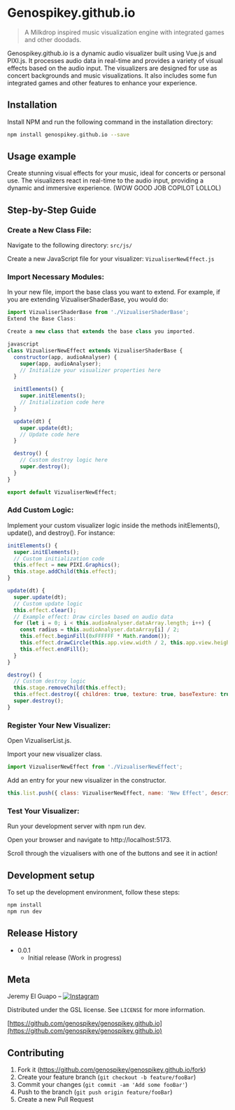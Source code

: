 # Genospikey.github.io
> A Milkdrop inspired music visualization engine with integrated games and other doodads.
> 
Genospikey.github.io is a dynamic audio visualizer built using Vue.js and PIXI.js. It processes audio data in real-time and provides a variety of visual effects based on the audio input. The visualizers are designed for use as concert backgrounds and music visualizations. It also includes some fun integrated games and other features to enhance your experience.
## Installation
Install NPM and run the following command in the installation directory:
```sh
npm install genospikey.github.io --save
```
## Usage example
Create stunning visual effects for your music, ideal for concerts or personal use. The visualizers react in real-time to the audio input, providing a dynamic and immersive experience. (WOW GOOD JOB COPILOT LOLLOL)

## Step-by-Step Guide
### Create a New Class File:
Navigate to the following directory: `src/js/`

Create a new JavaScript file for your visualizer: `VizualiserNewEffect.js`
### Import Necessary Modules:
In your new file, import the base class you want to extend. For example, if you are extending VizualiserShaderBase, you would do:

```javascript
import VizualiserShaderBase from './VizualiserShaderBase';
Extend the Base Class:

Create a new class that extends the base class you imported.

javascript
class VizualiserNewEffect extends VizualiserShaderBase {
  constructor(app, audioAnalyser) {
    super(app, audioAnalyser);
    // Initialize your visualizer properties here
  }

  initElements() {
    super.initElements();
    // Initialization code here
  }

  update(dt) {
    super.update(dt);
    // Update code here
  }

  destroy() {
    // Custom destroy logic here
    super.destroy();
  }
}

export default VizualiserNewEffect;
```
### Add Custom Logic:
Implement your custom visualizer logic inside the methods initElements(), update(), and destroy(). For instance:
```javascript
initElements() {
  super.initElements();
  // Custom initialization code
  this.effect = new PIXI.Graphics();
  this.stage.addChild(this.effect);
}

update(dt) {
  super.update(dt);
  // Custom update logic
  this.effect.clear();
  // Example effect: Draw circles based on audio data
  for (let i = 0; i < this.audioAnalyser.dataArray.length; i++) {
    const radius = this.audioAnalyser.dataArray[i] / 2;
    this.effect.beginFill(0xFFFFFF * Math.random());
    this.effect.drawCircle(this.app.view.width / 2, this.app.view.height / 2, radius);
    this.effect.endFill();
  }
}

destroy() {
  // Custom destroy logic
  this.stage.removeChild(this.effect);
  this.effect.destroy({ children: true, texture: true, baseTexture: true });
  super.destroy();
}
```
### Register Your New Visualizer:
Open VizualiserList.js.

Import your new visualizer class.

```javascript
import VizualiserNewEffect from './VizualiserNewEffect';
```
Add an entry for your new visualizer in the constructor.
```javascript
this.list.push({ class: VizualiserNewEffect, name: 'New Effect', description: 'A new visual effect for your audio visualization.' });
```
### Test Your Visualizer:
Run your development server with npm run dev.

Open your browser and navigate to http://localhost:5173.

Scroll through the vizualisers with one of the buttons and see it in action!
## Development setup
To set up the development environment, follow these steps:

```sh
npm install
npm run dev
```

## Release History

* 0.0.1
    * Initial release (Work in progress)


## Meta

Jeremy El Guapo – [![Instagram][instagram-image]][instagram-url]

Distributed under the GSL license. See `LICENSE` for more information.

[https://github.com/genospikey/genospikey.github.io](https://github.com/genospikey/genospikey.github.io)

## Contributing

1. Fork it (<https://github.com/genospikey/genospikey.github.io/fork>)
2. Create your feature branch (`git checkout -b feature/fooBar`)
3. Commit your changes (`git commit -am 'Add some fooBar'`)
4. Push to the branch (`git push origin feature/fooBar`)
5. Create a new Pull Request

<!-- Markdown link & img dfn's -->
[instagram-image]: https://img.shields.io/badge/Instagram-Follow%20%40jeremyelguapo-E4405F?style=flat-square&logo=instagram&logoColor=white
[instagram-url]: https://www.instagram.com/jeremyelguapo/
